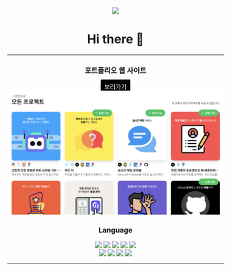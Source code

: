 <div align="center">
      <a href="https://hits.seeyoufarm.com"
        ><img
          src="https://hits.seeyoufarm.com/api/count/incr/badge.svg?url=https%3A%2F%2Fgithub.com%2Fitsjh1242&count_bg=%000000&title_bg=%000000&icon=hey.svg&icon_color=%23FFFFFF&title=hi+again%3F&edge_flat=false"
      /></a>
      <h1>Hi there 👋</h1>
      <hr />
      <div>
        <div>
          <h3>포트폴리오 웹 사이트</h3>
          <a href="https://itsjh1242.github.io/portfolio/" style="border: none; padding: 8px; margin-bottom: 8px; background-color: black; box-shadow: 0px 4px 4px gray; color: white; text-decoration: none">
            보러가기
          </a>
        </div>
        <img src="https://github.com/itsjh1242/itsjh1242/blob/431c52998c2923de6c9305fe4d7e788e2f3ce964/src/img/readme_portfolio.png" alt="portfolio" />
      </div>
      <div class="flex">
        <h3>Language</h3>
      </div>
      <p>
        <img src="https://img.shields.io/badge/Python-3766AB?style=flat-square&logo=Python&logoColor=white" height="30" />
        <img src="https://img.shields.io/badge/Java-007396?style=flat-square&logo=Java&logoColor=white" height="30" />
        <img src="https://img.shields.io/badge/C-F26822?style=flat-square&logo=C&logoColor=white" height="30" />
        <img src="https://img.shields.io/badge/JavaScirpt-F7DF1E?style=flat-square&logo=JavaScript&logoColor=white" height="30" />
        <img src="https://img.shields.io/badge/Flutter-02569B?style=flat-square&logo=Flutter&logoColor=white" height="30" />
        <br />
        <img src="https://img.shields.io/badge/HTML5-E34F26?style=flat-square&logo=HTML5&logoColor=white" height="30" />
        <img src="https://img.shields.io/badge/MySQL-4479A1?style=flat-square&logo=MySQL&logoColor=white" height="30" />
        <img src="https://img.shields.io/badge/Android Studio-3DDC84?style=flat-square&logo=Android Studio&logoColor=white" height="30" />
        <img src="https://img.shields.io/badge/Flask-000000?style=flat-square&logo=Flask&logoColor=white" height="30" />
      </p>
      <hr />
    </div>
